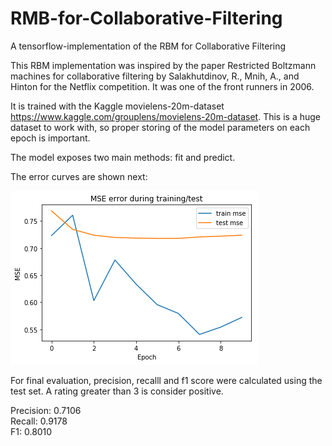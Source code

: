 # RMB-for-Collaborative-Filtering
A tensorflow-implementation of the RBM for Collaborative Filtering

This RBM implementation was inspired by the paper Restricted Boltzmann machines for collaborative filtering by Salakhutdinov, R., Mnih, A., and Hinton for the Netflix competition. It was one of the front runners in 2006.

It is trained with the Kaggle movielens-20m-dataset https://www.kaggle.com/grouplens/movielens-20m-dataset. This is a huge dataset to work with, so proper storing of the model parameters on each epoch is important.

The model exposes two main methods: fit and predict.

The error curves are shown next:

![MSE error](mse_error.png)


For final evaluation, precision, recalll and f1 score were calculated using the test set. A rating greater than 3 is consider positive.

Precision: 0.7106\
Recall: 0.9178\
F1: 0.8010

